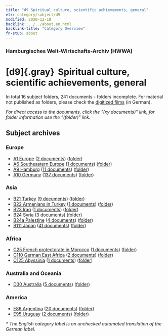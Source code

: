```yaml
---
title: "d9 Spiritual culture, scientific achievements, general"
etr: category/subject/d9
modified: 2020-12-18
backlink: ../../about.en.html
backlink-title: "Category Overview"
fn-stub: about
---
```


### Hamburgisches Welt-Wirtschafts-Archiv (HWWA)
# [d9]{.gray}&#8201; Spiritual culture, scientific achievements, general&#160; 





In total 16 subject folders, 241 documents - folders incomplete.
For material not published as folders, please check the [digitized films](/film/h1_sh) (in German).

_For direct access to the documents, click the "(xy documents)" link, for folder information use the "(folder)" link._

## Subject archives



### Europe

- [A1 Europe](../../../geo/about.en.html#A1) (<a href="https://dfg-viewer.de/show/?tx_dlf[id]=https://pm20.zbw.eu/mets/sh/1408xx/140892/1442xx/144254/public.mets.en.xml" target="_blank">2 documents</a>) ([folder](http://purl.org/pressemappe20/folder/sh/140892,144254))
- [A6 Southeastern Europe](../../../geo/about.en.html#A6) (<a href="https://dfg-viewer.de/show/?tx_dlf[id]=https://pm20.zbw.eu/mets/sh/1409xx/140900/1442xx/144254/public.mets.en.xml" target="_blank">1 documents</a>) ([folder](http://purl.org/pressemappe20/folder/sh/140900,144254))
- [A9 Hamburg](../../../geo/about.en.html#A9) (<a href="https://dfg-viewer.de/show/?tx_dlf[id]=https://pm20.zbw.eu/mets/sh/1409xx/140905/1442xx/144254/public.mets.en.xml" target="_blank">11 documents</a>) ([folder](http://purl.org/pressemappe20/folder/sh/140905,144254))
- [A10 Germany](../../../geo/about.en.html#A10) (<a href="https://dfg-viewer.de/show/?tx_dlf[id]=https://pm20.zbw.eu/mets/sh/1261xx/126128/1442xx/144254/public.mets.en.xml" target="_blank">137 documents</a>) ([folder](http://purl.org/pressemappe20/folder/sh/126128,144254))

### Asia

- [B21 Turkey](../../../geo/about.en.html#B21) (<a href="https://dfg-viewer.de/show/?tx_dlf[id]=https://pm20.zbw.eu/mets/sh/1411xx/141111/1442xx/144254/public.mets.en.xml" target="_blank">9 documents</a>) ([folder](http://purl.org/pressemappe20/folder/sh/141111,144254))
- [B22 Armenians in Turkey](../../../geo/about.en.html#B22) (<a href="https://dfg-viewer.de/show/?tx_dlf[id]=https://pm20.zbw.eu/mets/sh/1411xx/141112/1442xx/144254/public.mets.en.xml" target="_blank">1 documents</a>) ([folder](http://purl.org/pressemappe20/folder/sh/141112,144254))
- [B23 Iraq](../../../geo/about.en.html#B23) (<a href="https://dfg-viewer.de/show/?tx_dlf[id]=https://pm20.zbw.eu/mets/sh/1411xx/141113/1442xx/144254/public.mets.en.xml" target="_blank">1 documents</a>) ([folder](http://purl.org/pressemappe20/folder/sh/141113,144254))
- [B24 Syria](../../../geo/about.en.html#B24) (<a href="https://dfg-viewer.de/show/?tx_dlf[id]=https://pm20.zbw.eu/mets/sh/1411xx/141114/1442xx/144254/public.mets.en.xml" target="_blank">3 documents</a>) ([folder](http://purl.org/pressemappe20/folder/sh/141114,144254))
- [B24a Palestine](../../../geo/about.en.html#B24a) (<a href="https://dfg-viewer.de/show/?tx_dlf[id]=https://pm20.zbw.eu/mets/sh/1411xx/141115/1442xx/144254/public.mets.en.xml" target="_blank">4 documents</a>) ([folder](http://purl.org/pressemappe20/folder/sh/141115,144254))
- [B111 Japan](../../../geo/about.en.html#B111) (<a href="https://dfg-viewer.de/show/?tx_dlf[id]=https://pm20.zbw.eu/mets/sh/1412xx/141272/1442xx/144254/public.mets.en.xml" target="_blank">41 documents</a>) ([folder](http://purl.org/pressemappe20/folder/sh/141272,144254))

### Africa

- [C25 French protectorate in Morocco](../../../geo/about.en.html#C25) (<a href="https://dfg-viewer.de/show/?tx_dlf[id]=https://pm20.zbw.eu/mets/sh/1413xx/141358/1442xx/144254/public.mets.en.xml" target="_blank">1 documents</a>) ([folder](http://purl.org/pressemappe20/folder/sh/141358,144254))
- [C110 German East Africa](../../../geo/about.en.html#C110) (<a href="https://dfg-viewer.de/show/?tx_dlf[id]=https://pm20.zbw.eu/mets/sh/1414xx/141471/1442xx/144254/public.mets.en.xml" target="_blank">2 documents</a>) ([folder](http://purl.org/pressemappe20/folder/sh/141471,144254))
- [C125 Abyssinia](../../../geo/about.en.html#C125) (<a href="https://dfg-viewer.de/show/?tx_dlf[id]=https://pm20.zbw.eu/mets/sh/1414xx/141482/1442xx/144254/public.mets.en.xml" target="_blank">1 documents</a>) ([folder](http://purl.org/pressemappe20/folder/sh/141482,144254))

### Australia and Oceania

- [D30 Australia](../../../geo/about.en.html#D30) (<a href="https://dfg-viewer.de/show/?tx_dlf[id]=https://pm20.zbw.eu/mets/sh/1416xx/141621/1442xx/144254/public.mets.en.xml" target="_blank">5 documents</a>) ([folder](http://purl.org/pressemappe20/folder/sh/141621,144254))

### America

- [E86 Argentina](../../../geo/about.en.html#E86) (<a href="https://dfg-viewer.de/show/?tx_dlf[id]=https://pm20.zbw.eu/mets/sh/1416xx/141692/1442xx/144254/public.mets.en.xml" target="_blank">20 documents</a>) ([folder](http://purl.org/pressemappe20/folder/sh/141692,144254))
- [E95 Uruguay](../../../geo/about.en.html#E95) (<a href="https://dfg-viewer.de/show/?tx_dlf[id]=https://pm20.zbw.eu/mets/sh/1416xx/141695/1442xx/144254/public.mets.en.xml" target="_blank">2 documents</a>) ([folder](http://purl.org/pressemappe20/folder/sh/141695,144254))


_* The English category label is an unchecked automated translation of the German label._

